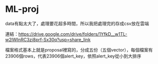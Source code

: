 # ML-proj

data有點太大了，處理要花超多時間，所以我把處理完的存成csv放在雲端

連結：https://drive.google.com/drive/folders/1YfkD__w1TL-w2lWInRC3zi8prf-Sx30q?usp=share_link

檔案格式基本上就是proposal裡寫的，分成五份（五個vector），每個檔案有23906個rows，代表23906個alert_key，依照alert_key從小到大排序
